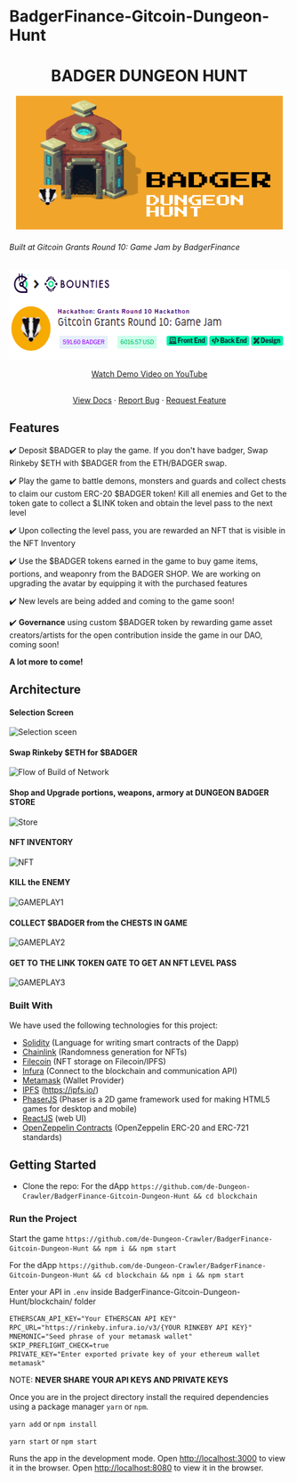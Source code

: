 # BadgerFinance-Gitcoin-Dungeon-Hunt
<h1 align="center">BADGER DUNGEON HUNT</h1>

<p align="center">
  <a href="https://github.com/de-Dungeon-Crawler/BadgerFinance-Gitcoin-Dungeon-Hunt">
    <img src="./blockchain/src/assets/FRAME1.png" alt="Logo" width="480" height="240">
  </a>
  <h6>Built at Gitcoin Grants Round 10: Game Jam by BadgerFinance</h6>
  <img src="./blockchain/src/assets/FRAME2.png" alt="Logo" width="570" height="162">
  </p>
  
  <p align="center"><a href="">Watch Demo Video on YouTube</a></p>

## 

<p align="center">
    <a href="https://github.com/de-Dungeon-Crawler/BadgerFinance-Gitcoin-Dungeon-Hunt">View Docs</a>
    ·
    <a href="https://github.com/de-Dungeon-Crawler/BadgerFinance-Gitcoin-Dungeon-Hunt/issues">Report Bug</a>
    ·
    <a href="https://github.com/de-Dungeon-Crawler/BadgerFinance-Gitcoin-Dungeon-Hunt/issues">Request Feature</a>
  </p>

##  Features

<p> ✔️ Deposit $BADGER to play the game. If you don't have badger, Swap Rinkeby $ETH with $BADGER from the ETH/BADGER swap.</p>
<p> ✔️ Play the game to battle demons, monsters and guards and collect chests to claim our custom ERC-20 $BADGER token! Kill all enemies and Get to the token gate to collect a $LINK token and obtain the level pass to the next level </p>
<p> ✔️ Upon collecting the level pass, you are rewarded an NFT that is visible in the NFT Inventory  </p>
<p> ✔️ Use the $BADGER tokens earned in the game to buy game items, portions, and weaponry from the BADGER SHOP. We are working on upgrading the avatar by equipping it with the purchased features  </p>
<p> ✔️ New levels are being added and coming to the game soon! </p>
<p> ✔️ <b>Governance</b> using custom $BADGER token by rewarding game asset creators/artists for the open contribution inside the game in our DAO, coming soon! </p>
 
 **A lot more to come!**

## Architecture
#### Selection Screen
![Selection sceen](https://github.com/de-Dungeon-Crawler/BadgerFinance-Gitcoin-Dungeon-Hunt/blob/main/blockchain/src/assets/gitcoin1.png)
#### Swap Rinkeby $ETH for $BADGER
![Flow of Build of Network](https://github.com/de-Dungeon-Crawler/BadgerFinance-Gitcoin-Dungeon-Hunt/blob/main/blockchain/src/assets/gitcoin2.png)
#### Shop and Upgrade portions, weapons, armory at DUNGEON BADGER STORE 
![Store](https://github.com/de-Dungeon-Crawler/BadgerFinance-Gitcoin-Dungeon-Hunt/blob/main/blockchain/src/assets/gitcoin3.png)
#### NFT INVENTORY
![NFT](https://github.com/de-Dungeon-Crawler/BadgerFinance-Gitcoin-Dungeon-Hunt/blob/main/blockchain/src/assets/gitcoin4.png)
#### KILL the ENEMY
![GAMEPLAY1](https://github.com/de-Dungeon-Crawler/BadgerFinance-Gitcoin-Dungeon-Hunt/blob/main/blockchain/src/assets/gitcoin6.png)
#### COLLECT $BADGER from the CHESTS IN GAME
![GAMEPLAY2](https://github.com/de-Dungeon-Crawler/BadgerFinance-Gitcoin-Dungeon-Hunt/blob/main/blockchain/src/assets/gitcoin8.png)
#### GET TO THE LINK TOKEN GATE TO GET AN NFT LEVEL PASS
![GAMEPLAY3](https://github.com/de-Dungeon-Crawler/BadgerFinance-Gitcoin-Dungeon-Hunt/blob/main/blockchain/src/assets/gitcoin9.png)


### Built With
We have used the following technologies for this project:
* [Solidity](https://docs.soliditylang.org/en/v0.8.3/) (Language for writing smart contracts of the Dapp)
* [Chainlink](https://chain.link/) (Randomness generation for NFTs)
* [Filecoin](https://filecoin.io/) (NFT storage on Filecoin/IPFS)
* [Infura](https://infura.io/) (Connect to the blockchain and communication API)
* [Metamask](https://metamask.io) (Wallet Provider)
* [IPFS](https://orbitdb.org/) (https://ipfs.io/)
* [PhaserJS](https://phaser.io/) (Phaser is a 2D game framework used for making HTML5 games for desktop and mobile)
* [ReactJS](https://reactjs.org/) (web UI)
* [OpenZeppelin Contracts](https://openzeppelin.com/contracts/) (OpenZeppelin ERC-20 and ERC-721 standards)

## Getting Started

* Clone the repo:
For the dApp
`https://github.com/de-Dungeon-Crawler/BadgerFinance-Gitcoin-Dungeon-Hunt && cd blockchain`


### Run the Project

Start the game
`https://github.com/de-Dungeon-Crawler/BadgerFinance-Gitcoin-Dungeon-Hunt && npm i && npm start`

For the dApp
`https://github.com/de-Dungeon-Crawler/BadgerFinance-Gitcoin-Dungeon-Hunt && cd blockchain && npm i && npm start`

 Enter your API in `.env` inside 
BadgerFinance-Gitcoin-Dungeon-Hunt/blockchain/ folder

   ```JS
   ETHERSCAN_API_KEY="Your ETHERSCAN API KEY"
   RPC_URL="https://rinkeby.infura.io/v3/{YOUR RINKEBY API KEY}"
   MNEMONIC="Seed phrase of your metamask wallet"
   SKIP_PREFLIGHT_CHECK=true
   PRIVATE_KEY="Enter exported private key of your ethereum wallet metamask"
   ```
   
   NOTE: **NEVER SHARE YOUR API KEYS AND PRIVATE KEYS**

Once you are in the project directory install the required dependencies using a package manager `yarn` or `npm`.

`yarn add` or `npm install`

`yarn start` or `npm start`

Runs the app in the development mode.
Open [http://localhost:3000](http://localhost:3000) to view it in the browser.
Open [http://localhost:8080](http://localhost:8080) to view it in the browser.











